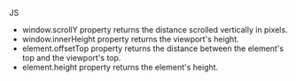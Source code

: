 JS
  - window.scrollY property returns the distance scrolled vertically in pixels.
  - window.innerHeight property returns the viewport's height.
  - element.offsetTop property returns the distance between the element's top
  and the viewport's top.
  - element.height property returns the element's height.